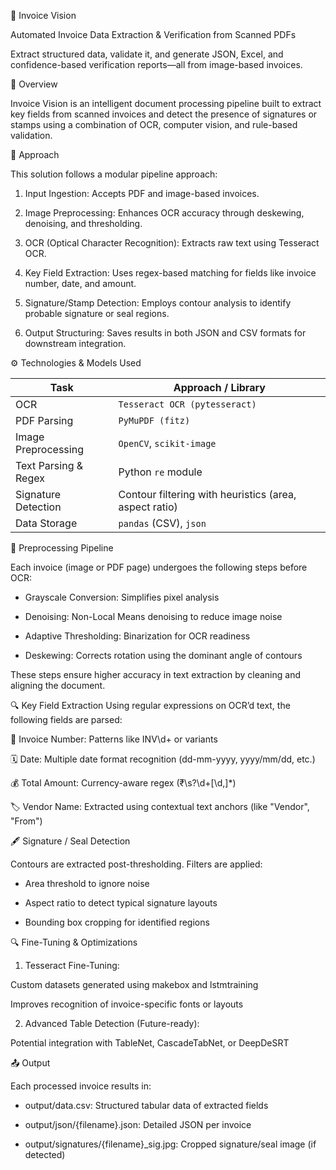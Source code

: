 📄 Invoice Vision

Automated Invoice Data Extraction & Verification from Scanned PDFs

Extract structured data, validate it, and generate JSON, Excel, and confidence-based verification reports—all from image-based invoices.

📌 Overview

Invoice Vision is an intelligent document processing pipeline built to extract key fields from scanned invoices and detect the presence of signatures or stamps using a combination of OCR, computer vision, and rule-based validation.

🧠 Approach

This solution follows a modular pipeline approach:

1. Input Ingestion: Accepts PDF and image-based invoices.

2. Image Preprocessing: Enhances OCR accuracy through deskewing, denoising, and thresholding.

3. OCR (Optical Character Recognition): Extracts raw text using Tesseract OCR.

4. Key Field Extraction: Uses regex-based matching for fields like invoice number, date, and amount.

5. Signature/Stamp Detection: Employs contour analysis to identify probable signature or seal regions.

6. Output Structuring: Saves results in both JSON and CSV formats for downstream integration.


⚙️ Technologies & Models Used

| Task                 | Approach / Library                                     |
| -------------------- | ------------------------------------------------------ |
| OCR                  | `Tesseract OCR (pytesseract)`                          |
| PDF Parsing          | `PyMuPDF (fitz)`                                       |
| Image Preprocessing  | `OpenCV`, `scikit-image`                               |
| Text Parsing & Regex | Python `re` module                                     |
| Signature Detection  | Contour filtering with heuristics (area, aspect ratio) |
| Data Storage         | `pandas` (CSV), `json`                                 |

🧹 Preprocessing Pipeline

Each invoice (image or PDF page) undergoes the following steps before OCR:

* Grayscale Conversion: Simplifies pixel analysis

* Denoising: Non-Local Means denoising to reduce image noise

* Adaptive Thresholding: Binarization for OCR readiness

* Deskewing: Corrects rotation using the dominant angle of contours

These steps ensure higher accuracy in text extraction by cleaning and aligning the document.

🔍 Key Field Extraction
Using regular expressions on OCR’d text, the following fields are parsed:

📄 Invoice Number: Patterns like INV\d+ or variants

🗓️ Date: Multiple date format recognition (dd-mm-yyyy, yyyy/mm/dd, etc.)

💰 Total Amount: Currency-aware regex (₹\s?\d+[\d,]*)

🏷️ Vendor Name: Extracted using contextual text anchors (like "Vendor", "From")

🖋️ Signature / Seal Detection

Contours are extracted post-thresholding. Filters are applied:

* Area threshold to ignore noise

* Aspect ratio to detect typical signature layouts

* Bounding box cropping for identified regions

🔍 Fine-Tuning & Optimizations

1. Tesseract Fine-Tuning:

Custom datasets generated using makebox and lstmtraining

Improves recognition of invoice-specific fonts or layouts

2. Advanced Table Detection (Future-ready):

Potential integration with TableNet, CascadeTabNet, or DeepDeSRT


📤 Output

Each processed invoice results in:

* output/data.csv: Structured tabular data of extracted fields

* output/json/{filename}.json: Detailed JSON per invoice

* output/signatures/{filename}_sig.jpg: Cropped signature/seal image (if detected)

